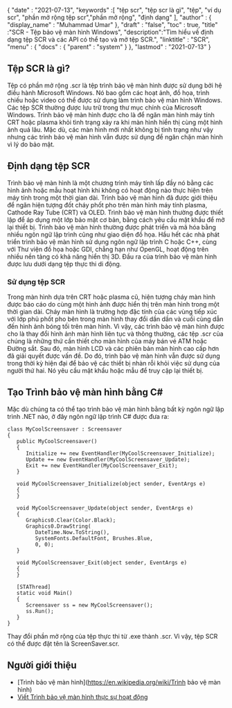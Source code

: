 {
  "date" : "2021-07-13",
  "keywords" :[ "tệp scr", "tệp scr là gì", "tệp", "ví dụ scr", "phần mở rộng tệp scr","phần mở rộng", "định dạng" ],
  "author" : {
    "display_name" : "Muhammad Umar"
},
  "draft" : "false",
  "toc" : true,
  "title" :"SCR - Tệp bảo vệ màn hình Windows",
  "description":"Tìm hiểu về định dạng tệp SCR và các API có thể tạo và mở tệp SCR.",
  "linktitle" : "SCR",
  "menu" : {
    "docs" : {
      "parent" : "system"
}
},
  "lastmod" : "2021-07-13"
}

## Tệp SCR là gì?
Tệp có phần mở rộng .scr là tệp trình bảo vệ màn hình được sử dụng bởi hệ điều hành Microsoft Windows. Nó bao gồm các hoạt ảnh, đồ họa, trình chiếu hoặc video có thể được sử dụng làm trình bảo vệ màn hình Windows. Các tệp SCR thường được lưu trữ trong thư mục chính của Microsoft Windows. Trình bảo vệ màn hình được cho là để ngăn màn hình máy tính CRT hoặc plasma khỏi tình trạng xảy ra khi màn hình hiển thị cùng một hình ảnh quá lâu. Mặc dù, các màn hình mới nhất không bị tình trạng như vậy nhưng các trình bảo vệ màn hình vẫn được sử dụng để ngăn chặn màn hình vì lý do bảo mật.

## Định dạng tệp SCR
Trình bảo vệ màn hình là một chương trình máy tính lấp đầy nó bằng các hình ảnh hoặc mẫu hoạt hình khi không có hoạt động nào thực hiện trên máy tính trong một thời gian dài. Trình bảo vệ màn hình đã được giới thiệu để ngăn hiện tượng đốt cháy phốt pho trên màn hình máy tính plasma, Cathode Ray Tube (CRT) và OLED. Trình bảo vệ màn hình thường được thiết lập để áp dụng một lớp bảo mật cơ bản, bằng cách yêu cầu mật khẩu để mở lại thiết bị. Trình bảo vệ màn hình thường được phát triển và mã hóa bằng nhiều ngôn ngữ lập trình cũng như giao diện đồ họa. Hầu hết các nhà phát triển trình bảo vệ màn hình sử dụng ngôn ngữ lập trình C hoặc C++, cùng với Thư viện đồ họa hoặc GDI, chẳng hạn như OpenGL, hoạt động trên nhiều nền tảng có khả năng hiển thị 3D. Đầu ra của trình bảo vệ màn hình được lưu dưới dạng tệp thực thi di động.

### Sử dụng tệp SCR
Trong màn hình dựa trên CRT hoặc plasma cũ, hiện tượng cháy màn hình được báo cáo do cùng một hình ảnh được hiển thị trên màn hình trong một thời gian dài. Cháy màn hình là trường hợp đặc tính của các vùng tiếp xúc với lớp phủ phốt pho bên trong màn hình thay đổi dần dần và cuối cùng dẫn đến hình ảnh bóng tối trên màn hình. Vì vậy, các trình bảo vệ màn hình được cho là thay đổi hình ảnh màn hình liên tục và thông thường, các tệp .scr của chúng là những thứ cần thiết cho màn hình của máy bán vé ATM hoặc Đường sắt. Sau đó, màn hình LCD và các phiên bản màn hình cao cấp hơn đã giải quyết được vấn đề. Do đó, trình bảo vệ màn hình vẫn được sử dụng trong thời kỳ hiện đại để bảo vệ các thiết bị nhàn rỗi khỏi việc sử dụng của người thứ hai. Nó yêu cầu mật khẩu hoặc mẫu để truy cập lại thiết bị.

## Tạo Trình bảo vệ màn hình bằng C#
Mặc dù chúng ta có thể tạo trình bảo vệ màn hình bằng bất kỳ ngôn ngữ lập trình .NET nào, ở đây ngôn ngữ lập trình C# được đưa ra:

```
class MyCoolScreensaver : Screensaver
{
   public MyCoolScreensaver()
   {
      Initialize += new EventHandler(MyCoolScreensaver_Initialize);
      Update += new EventHandler(MyCoolScreensaver_Update);
      Exit += new EventHandler(MyCoolScreensaver_Exit);
   }

   void MyCoolScreensaver_Initialize(object sender, EventArgs e)
   {
   }

   void MyCoolScreensaver_Update(object sender, EventArgs e)
   {
      Graphics0.Clear(Color.Black);
      Graphics0.DrawString(
         DateTime.Now.ToString(),
         SystemFonts.DefaultFont, Brushes.Blue,
         0, 0);
   }

   void MyCoolScreensaver_Exit(object sender, EventArgs e)
   {
   }

   [STAThread]
   static void Main()
   {
      Screensaver ss = new MyCoolScreensaver();
      ss.Run();
   }
}
```
Thay đổi phần mở rộng của tệp thực thi từ .exe thành .scr. Vì vậy, tệp SCR có thể được đặt tên là ScreenSaver.scr.

## Người giới thiệu

* [Trình bảo vệ màn hình](https://en.wikipedia.org/wiki/Trình bảo vệ màn hình)
* [Viết Trình bảo vệ màn hình thực sự hoạt động](https://www.codeproject.com/Articles/14081/Write-a-Screensaver-that-Actually-Works)


